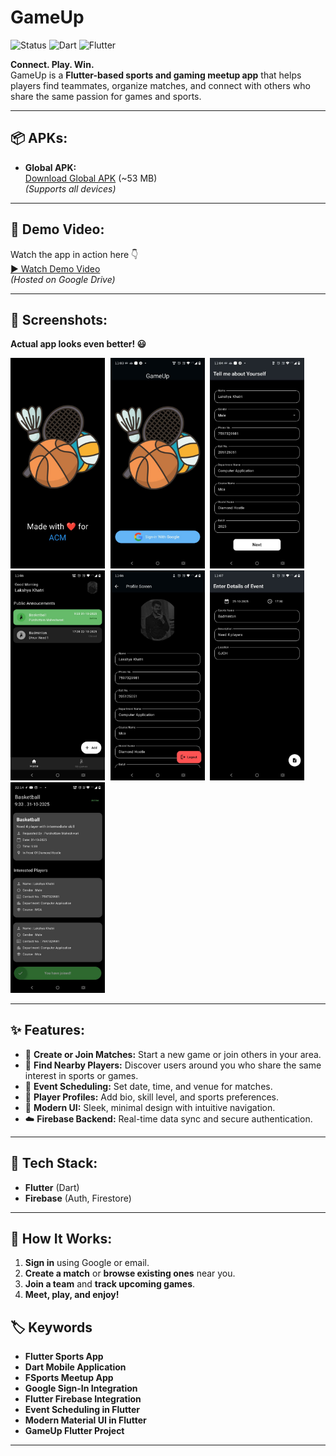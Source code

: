 # GameUp

![Status](https://img.shields.io/badge/Status-Active-brightgreen)
![Dart](https://img.shields.io/badge/dart-100%25-brightgreen)
![Flutter](https://img.shields.io/badge/Flutter-Cross%20Platform-blue)

**Connect. Play. Win.**  
GameUp is a **Flutter-based sports and gaming meetup app** that helps players find teammates, organize matches, and connect with others who share the same passion for games and sports.

---

## 📦 APKs:

- **Global APK:**  
  [Download Global APK](https://drive.google.com/file/d/151OdrTzebUr0LQ8S5kswkf2uq13poVMq/view?usp=drive_link) (~53 MB)  
  *(Supports all devices)*

---

## 🎥 Demo Video:

Watch the app in action here 👇  
[▶️ Watch Demo Video](https://drive.google.com/file/d/18grOOVTZG7GSYHlaxjQ7zG4TbDh5y0rG/view?usp=drive_link)  
*(Hosted on Google Drive)*

---

## 📸 Screenshots:

**Actual app looks even better! 😃**

<kbd>

  <img src="https://github.com/Lakshya11111/GameUpApp/blob/main/screenshots/WhatsApp%20Image%202025-10-25%20at%2011.09.36_511e2b87.jpg" width=30% height=30%/>

  <img src="https://github.com/Lakshya11111/GameUpApp/blob/main/screenshots/WhatsApp%20Image%202025-10-25%20at%2011.09.35_ceb2ebbe.jpg" width=30% height=30%/>

  <img src="https://github.com/Lakshya11111/GameUpApp/blob/main/screenshots/WhatsApp%20Image%202025-10-25%20at%2011.09.35_30772ded.jpg" width=30% height=30%/>

  <img src="https://github.com/Lakshya11111/GameUpApp/blob/main/screenshots/WhatsApp%20Image%202025-10-25%20at%2011.09.34_62334d63.jpg" width=30% height=30%/>

  <img src="https://github.com/Lakshya11111/GameUpApp/blob/main/screenshots/WhatsApp%20Image%202025-10-25%20at%2011.09.33_4191c86e.jpg" width=30% height=30%/>

  <img src="https://github.com/Lakshya11111/GameUpApp/blob/main/screenshots/WhatsApp%20Image%202025-10-25%20at%2011.09.32_c40dff37.jpg" width=30% height=30%/>

  <img src="https://github.com/Lakshya11111/GameUpApp/blob/main/screenshots/WhatsApp%20Image%202025-10-25%20at%2022.14.34_68532ec3.jpg" width=30% height=30%/>

</kbd>

---

## ✨ Features:

- 🏏 **Create or Join Matches:** Start a new game or join others in your area.
- 🧭 **Find Nearby Players:** Discover users around you who share the same interest in sports or games.
- 📅 **Event Scheduling:** Set date, time, and venue for matches.
- 👤 **Player Profiles:** Add bio, skill level, and sports preferences.
- 🎨 **Modern UI:** Sleek, minimal design with intuitive navigation.
- ☁️ **Firebase Backend:** Real-time data sync and secure authentication.

---

## 🧰 Tech Stack:

- **Flutter** (Dart)
- **Firebase** (Auth, Firestore)

---

## 🧭 How It Works:

1. **Sign in** using Google or email.
2. **Create a match** or **browse existing ones** near you.
3. **Join a team** and **track upcoming games**.
4. **Meet, play, and enjoy!**



## 🏷️ Keywords

- **Flutter Sports App**
- **Dart Mobile Application**
- **FSports Meetup App**
- **Google Sign-In Integration**
- **Flutter Firebase Integration**
- **Event Scheduling in Flutter**
- **Modern Material UI in Flutter**
- **GameUp Flutter Project**


---
